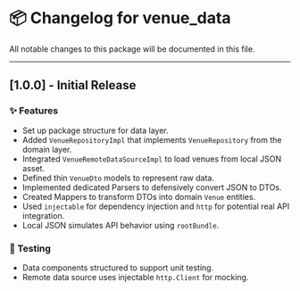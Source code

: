 
# 📦 Changelog for venue_data

All notable changes to this package will be documented in this file.

---

## [1.0.0] - Initial Release

### ✨ Features
- Set up package structure for data layer.
- Added `VenueRepositoryImpl` that implements `VenueRepository` from the domain layer.
- Integrated `VenueRemoteDataSourceImpl` to load venues from local JSON asset.
- Defined thin `VenueDto` models to represent raw data.
- Implemented dedicated Parsers to defensively convert JSON to DTOs.
- Created Mappers to transform DTOs into domain `Venue` entities.
- Used `injectable` for dependency injection and `http` for potential real API integration.
- Local JSON simulates API behavior using `rootBundle`.

### 🧪 Testing
- Data components structured to support unit testing.
- Remote data source uses injectable `http.Client` for mocking.
